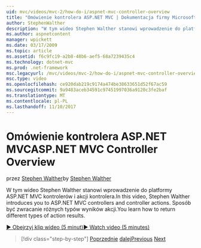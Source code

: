 ```yaml
---
uid: mvc/videos/mvc-2/how-do-i/aspnet-mvc-controller-overview
title: "Omówienie kontrolera ASP.NET MVC | Dokumentacja firmy Microsoft"
author: StephenWalther
description: "W tym wideo Stephen Walther stanowi wprowadzenie do platformy ASP.NET MVC kontrolerów i akcji kontrolera. Sposób być zwracanie różnych typów wyników akcji."
ms.author: aspnetcontent
manager: wpickett
ms.date: 03/17/2009
ms.topic: article
ms.assetid: f6c9fc19-a2b8-48b6-aef5-68a7239435c4
ms.technology: dotnet-mvc
ms.prod: .net-framework
msc.legacyurl: /mvc/videos/mvc-2/how-do-i/aspnet-mvc-controller-overview
msc.type: video
ms.openlocfilehash: ce920dab219c9174a474be38633651d52f67ac59
ms.sourcegitcommit: 9a9483aceb34591c97451997036a9120c3fe2baf
ms.translationtype: MT
ms.contentlocale: pl-PL
ms.lasthandoff: 11/10/2017
---
```

<a name="aspnet-mvc-controller-overview"></a><span data-ttu-id="bbb9b-104">Omówienie kontrolera ASP.NET MVC</span><span class="sxs-lookup"><span data-stu-id="bbb9b-104">ASP.NET MVC Controller Overview</span></span>
====================
<span data-ttu-id="bbb9b-105">przez [Stephen Walther](https://github.com/StephenWalther)</span><span class="sxs-lookup"><span data-stu-id="bbb9b-105">by [Stephen Walther](https://github.com/StephenWalther)</span></span>

<span data-ttu-id="bbb9b-106">W tym wideo Stephen Walther stanowi wprowadzenie do platformy ASP.NET MVC kontrolerów i akcji kontrolera.</span><span class="sxs-lookup"><span data-stu-id="bbb9b-106">In this video, Stephen Walther introduces you to ASP.NET MVC controllers and controller actions.</span></span> <span data-ttu-id="bbb9b-107">Sposób być zwracanie różnych typów wyników akcji.</span><span class="sxs-lookup"><span data-stu-id="bbb9b-107">You learn how to return different types of action results.</span></span>

[<span data-ttu-id="bbb9b-108">&#9654; Obejrzyj klip wideo (5 minut)</span><span class="sxs-lookup"><span data-stu-id="bbb9b-108">&#9654; Watch video (5 minutes)</span></span>](https://channel9.msdn.com/Blogs/ASP-NET-Site-Videos/aspnet-mvc-controller-overview)

>[!div class="step-by-step"]
<span data-ttu-id="bbb9b-109">[Poprzednie](understanding-models-views-and-controllers.md)
[dalej](understanding-controllers-controller-actions-and-action-results.md)</span><span class="sxs-lookup"><span data-stu-id="bbb9b-109">[Previous](understanding-models-views-and-controllers.md)
[Next](understanding-controllers-controller-actions-and-action-results.md)</span></span>
